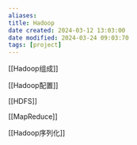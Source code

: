```yaml
---
aliases: 
title: Hadoop
date created: 2024-03-12 13:03:00
date modified: 2024-03-24 09:03:70
tags: [project]
---
```

[[Hadoop组成]]

[[Hadoop配置]]

[[HDFS]]

[[MapReduce]]

[[Hadoop序列化]]